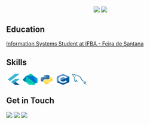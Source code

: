 #

<div align="center">
<img height="180em" src="https://github-readme-stats.vercel.app/api?username=FelipeMaced0&show_icons=true&theme=codeSTACKr&include_all_commits=true&count_private=true"/>
 <img height="180em" src="https://github-readme-stats.vercel.app/api/top-langs/?username=FelipeMaced0&layout=compact&langs_count=7&theme=codeSTACKr"/>
</div>

## Education

<a href="https://portal.ifba.edu.br/feira-de-santana/ensino/curso/graduacoes/bsi/index">Information Systems Student at IFBA - Feira de Santana</a>

## Skills

<div style="display: inline_block">
<img align="center" alt="Felipe-MySQL" height="30" width="40" src="https://raw.githubusercontent.com/devicons/devicon/master/icons/flutter/flutter-original.svg">
  <img align="center" alt="Felipe-MySQL" height="30" width="40" src="https://raw.githubusercontent.com/devicons/devicon/master/icons/dart/dart-original.svg">
<img align="center" alt="Felipe-Python" height="30" width="40" src="https://raw.githubusercontent.com/devicons/devicon/master/icons/python/python-original.svg">
<img align="center" alt="Felipe-C" height="30" width="40" src="https://raw.githubusercontent.com/devicons/devicon/master/icons/c/c-original.svg">
<img align="center" alt="Felipe-MySQL" height="30" width="40" src="https://raw.githubusercontent.com/devicons/devicon/master/icons/mysql/mysql-original.svg">

</div>

## Get in Touch
<a href="https://www.linkedin.com/in/felipemaced0/" target="_blank"><img src="https://img.shields.io/badge/-LinkedIn-%230077B5?style=for-the-badge&logo=linkedin&logoColor=white" target="_blank"></a> 
<a href="mailto:fmacedo746@gmail.com" target="_blank"><img src="https://img.shields.io/badge/Gmail-D14836?style=for-the-badge&logo=gmail&logoColor=white" target="_blank"></a> 
<a href="https://leetcode.com/sir_pi/" target="_blank"><img src="https://img.shields.io/badge/LeetCode-FFA116?style=for-the-badge&logo=LeetCode&logoColor=white" target="_blank"></a> 
